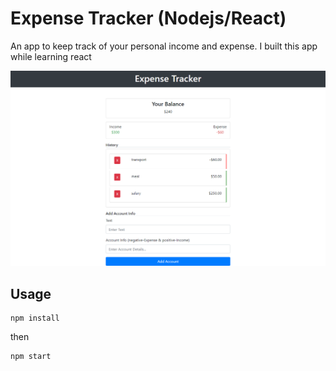 # Expense Tracker (Nodejs/React)

An app to keep track of your personal income and expense. I built this app while learning react

![app image](./public/img/cover.png)

## Usage

```
npm install
```

then

```
npm start
```
